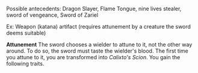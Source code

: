 Possible antecedents: Dragon Slayer, Flame Tongue, nine lives stealer, sword of vengeance, Sword of Zariel

Ex: Weapon (katana) artifact (requires attunement by a creature the sword deems suitable)

**Attunement** The sword chooses a wielder to attune to it, not the other way around. To do so, the sword must taste the wielder's blood. The first time you attune to it, you are transformed into *Calixto's Scion*. You gain the following traits.


